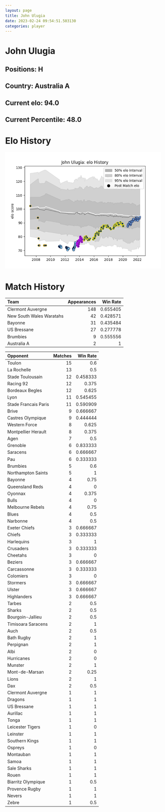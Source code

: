 ```yaml
---  
layout: page  
title: John Ulugia  
date: 2023-02-24 09:54:51.503130  
categories: player  
---
```

# John Ulugia

## Positions: H

## Country: Australia A

## Current elo: 94.0

## Current Percentile: 48.0

# Elo History


![elo history](history_JohnUlugia.png)
# Match History


| Team                     |   Appearances |   Win Rate |
|:-------------------------|--------------:|-----------:|
| Clermont Auvergne        |           148 |   0.655405 |
| New South Wales Waratahs |            42 |   0.428571 |
| Bayonne                  |            31 |   0.435484 |
| US Bressane              |            27 |   0.277778 |
| Brumbies                 |             9 |   0.555556 |
| Australia A              |             2 |   1        |

| Opponent             |   Matches |   Win Rate |
|:---------------------|----------:|-----------:|
| Toulon               |        15 |   0.6      |
| La Rochelle          |        13 |   0.5      |
| Stade Toulousain     |        12 |   0.458333 |
| Racing 92            |        12 |   0.375    |
| Bordeaux Begles      |        12 |   0.625    |
| Lyon                 |        11 |   0.545455 |
| Stade Francais Paris |        11 |   0.590909 |
| Brive                |         9 |   0.666667 |
| Castres Olympique    |         9 |   0.444444 |
| Western Force        |         8 |   0.625    |
| Montpellier Herault  |         8 |   0.375    |
| Agen                 |         7 |   0.5      |
| Grenoble             |         6 |   0.833333 |
| Saracens             |         6 |   0.666667 |
| Pau                  |         6 |   0.333333 |
| Brumbies             |         5 |   0.6      |
| Northampton Saints   |         5 |   1        |
| Bayonne              |         4 |   0.75     |
| Queensland Reds      |         4 |   0        |
| Oyonnax              |         4 |   0.375    |
| Bulls                |         4 |   0        |
| Melbourne Rebels     |         4 |   0.75     |
| Blues                |         4 |   0.5      |
| Narbonne             |         4 |   0.5      |
| Exeter Chiefs        |         3 |   0.666667 |
| Chiefs               |         3 |   0.333333 |
| Harlequins           |         3 |   1        |
| Crusaders            |         3 |   0.333333 |
| Cheetahs             |         3 |   0        |
| Beziers              |         3 |   0.666667 |
| Carcassonne          |         3 |   0.333333 |
| Colomiers            |         3 |   0        |
| Stormers             |         3 |   0.666667 |
| Ulster               |         3 |   0.666667 |
| Highlanders          |         3 |   0.666667 |
| Tarbes               |         2 |   0.5      |
| Sharks               |         2 |   0.5      |
| Bourgoin-Jallieu     |         2 |   0.5      |
| Timisoara Saracens   |         2 |   1        |
| Auch                 |         2 |   0.5      |
| Bath Rugby           |         2 |   1        |
| Perpignan            |         2 |   1        |
| Albi                 |         2 |   0        |
| Hurricanes           |         2 |   0        |
| Munster              |         2 |   1        |
| Mont-de-Marsan       |         2 |   0.25     |
| Lions                |         2 |   1        |
| Dax                  |         2 |   0.5      |
| Clermont Auvergne    |         1 |   1        |
| Dragons              |         1 |   1        |
| US Bressane          |         1 |   1        |
| Aurillac             |         1 |   1        |
| Tonga                |         1 |   1        |
| Leicester Tigers     |         1 |   0        |
| Leinster             |         1 |   1        |
| Southern Kings       |         1 |   1        |
| Ospreys              |         1 |   0        |
| Montauban            |         1 |   1        |
| Samoa                |         1 |   1        |
| Sale Sharks          |         1 |   1        |
| Rouen                |         1 |   1        |
| Biarritz Olympique   |         1 |   0.5      |
| Provence Rugby       |         1 |   1        |
| Nevers               |         1 |   1        |
| Zebre                |         1 |   0.5      |